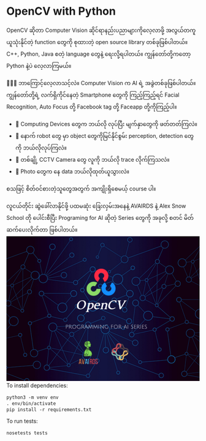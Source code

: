 OpenCV with Python 
==========================

OpenCV ဆိုတာ Computer Vision ဆိုင်ရာနည်းပညာများကိုလေ့လာဖို့ အလွယ်တကူယူသုံးနိုင်တဲ့ function တွေကို စုထားတဲ့ open source library တစ်ခုဖြစ်ပါတယ်။ C++, Python, Java စတဲ့ language တွေနဲ့ ရေးလို့ရပါတယ်။ ကျွန်တော်တို့ကတော့ Python နဲ့ပဲ လေ့လာကြမယ်။

👩‍💻💪 ဘာကြောင့်လေ့လာသင့်လဲ။
Computer Vision က AI ရဲ့ အခွဲတစ်ခုဖြစ်ပါတယ်။ ကျွန်တော်တို့ရဲ့ လက်ရှိကိုင်နေတဲ့ Smartphone တွေကို ကြည့်ကြည့်ရင် Facial Recognition, Auto Focus တို့ Facebook tag တို့ Faceapp တို့ကိုကြည့်ပါ။
* 🧐 Computing Devices တွေက ဘယ်လို လုပ်ပြီး မျက်နှာတွေကို ဖတ်တတ်ကြလဲ။
* 🧐 နောက် robot တွေ မှာ object တွေကိုမြင်နိုင်စွမ်း perception, detection တွေကို ဘယ်လိုလုပ်ကြလဲ။
* 🧐 တစ်ချို့ CCTV Camera တွေ လူကို ဘယ်လို trace လိုက်ကြသလဲ။
* 🧐 Photo တွေက နေ data ဘယ်လိုထုတ်ယူသွားလဲ။

စသဖြင့် စိတ်၀င်စားတဲ့သူတွေအတွက် အကျိုးရှိစေမယ့် course ပါ။

လူငယ်တိုင်း ဆွဲခေါ်လာနိုင်ဖို့ ပထမဆုံး ခြေးလှမ်းအနေနဲ့ AVAIRDS နဲ့ Alex Snow School တို ပေါင်းစီပြီး Programing for AI ဆိုတဲ့ Series တွေကို အခုလို့ စတင် မိတ်ဆက်ပေးလိုက်တာ ဖြစ်ပါတယ်။
![Introduction to Python Basics](./project_img.png)
To install dependencies:

```
python3 -m venv env
. env/bin/activate
pip install -r requirements.txt
```

To run tests:
```
nosetests tests
```
